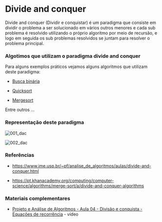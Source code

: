 # Divide and conquer

Divide and conquer (Dividir e conquistar) é um paradigma que consiste em dividir
o problema a ser solucionado em vários outros menores e cada sub problema é resolvido
utilizando o próprio algoritmo por meio de recursão, e logo em seguida os sub problemas
resolvidos se juntam para resolver o problema principal.

### Algotimos que utilizam o paradigma divide and conquer

Para alguns exemplos práticos vejamos alguns algoritmos que utilizam deste paradigma:

- [Busca binária](https://github.com/GuilhermehChaves/google-skills/tree/master/algoritmos/busca_binaria)

- [Quicksort](https://github.com/GuilhermehChaves/google-skills/tree/master/algoritmos/quicksort)

- [Mergesort](https://github.com/GuilhermehChaves/google-skills/tree/master/algoritmos/mergesort)

Entre outros ...

### Representação deste paradigma

![001_dac](https://user-images.githubusercontent.com/48635609/91243690-f09cd080-e720-11ea-8354-8dfbed38d673.png)

![002_dac](https://user-images.githubusercontent.com/48635609/91243707-fa263880-e720-11ea-99ab-5b64bd4bf089.png)

### Referências

- https://www.ime.usp.br/~pf/analise_de_algoritmos/aulas/divide-and-conquer.html

- https://pt.khanacademy.org/computing/computer-science/algorithms/merge-sort/a/divide-and-conquer-algorithms

### Materiais complementares

- [Projeto e Análise de Algoritmos - Aula 04 - Divisão e conquista - Equações de recorrência](https://www.youtube.com/watch?v=eTYN65ap_cU) - vídeo
